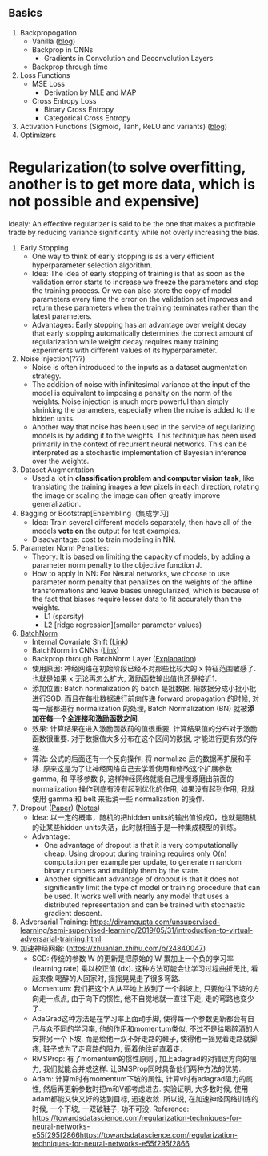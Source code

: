 ## Basics

1. Backpropogation
	+ Vanilla ([blog](http://cs231n.github.io/optimization-2/))
	+ Backprop in CNNs
		+ Gradients in Convolution and Deconvolution Layers
	+ Backprop through time
2. Loss Functions
	+ MSE Loss
		+ Derivation by MLE and MAP
	 + Cross Entropy Loss
		 + Binary Cross Entropy
		 + Categorical Cross Entropy
3. Activation Functions (Sigmoid, Tanh, ReLU and variants) ([blog](https://mlfromscratch.com/activation-functions-explained/))
4. Optimizers
# Regularization(to solve overfitting, another is to get more data, which is not possible and expensive) 
Idealy: An effective regularizer is said to be the one that makes a profitable trade by reducing variance significantly while not overly increasing the bias.

1. Early Stopping
	- One way to think of early stopping is as a very efficient hyperparameter selection algorithm. 
	- Idea: The idea of early stopping of training is that as soon as the validation error starts to increase we freeze the parameters and stop the training process. Or we can also store the copy of model parameters every time the error on the validation set improves and return these parameters when the training terminates rather than the latest parameters.
	- Advantages: Early stopping has an advantage over weight decay that early stopping automatically determines the correct amount of regularization while weight decay requires many training experiments with different values of its hyperparameter.
2. Noise Injection(???)
	- Noise is often introduced to the inputs as a dataset augmentation strategy. 
	- The addition of noise with infinitesimal variance at the input of the model is equivalent to imposing a penalty on the norm of the weights. Noise injection is much more powerful than simply shrinking the parameters, especially when the noise is added to the hidden units.
	- Another way that noise has been used in the service of regularizing models is by adding it to the weights. This technique has been used primarily in the context of recurrent neural networks. This can be interpreted as a stochastic implementation of Bayesian inference over the weights.
3. Dataset Augmentation
	- Used a lot in **classification problem and computer vision task**, like translating the training images a few pixels in each direction, rotating the image or scaling the image can often greatly improve generalization.
4. Bagging or Bootstrap[Ensembling（集成学习]
	- Idea: Train several different models separately, then have all of the models **vote on** the output for test examples.
	- Disadvantage: cost to train modeling in NN.
5. Parameter Norm Penalties: 
	- Theory: It is based on limiting the capacity of models, by adding a parameter norm penalty to the objective function J.
	- How to apply in NN: For Neural networks, we choose to use parameter norm penalty that penalizes on the weights of the affine transformations and leave biases unregularized, which is because of the fact that biases require lesser data to fit accurately than the weights.
		- L1 (sparsity)
		- L2 [ridge regression](smaller parameter values)
6. [BatchNorm]((https://zhuanlan.zhihu.com/p/24810318)) 
    - Internal Covariate Shift ([Link](https://machinelearning.wtf/terms/internal-covariate-shift/))
    - BatchNorm in CNNs ([Link](https://stackoverflow.com/questions/38553927/batch-normalization-in-convolutional-neural-network))
    - Backprop through BatchNorm Layer ([Explanation](https://kratzert.github.io/2016/02/12/understanding-the-gradient-flow-through-the-batch-normalization-layer.html))
	- 使用原因: 神经网络在初始阶段已经不对那些比较大的 x 特征范围敏感了. 也就是如果 x 无论再怎么扩大, 激励函数输出值也还是接近1.
	- 添加位置: Batch normalization 的 batch 是批数据, 把数据分成小批小批进行SGD. 而且在每批数据进行前向传递 forward propagation 的时候, 对每一层都进行 normalization 的处理, Batch Normalization (BN) 就被**添加在每一个全连接和激励函数之间**.
    - 效果: 计算结果在进入激励函数前的值很重要, 计算结果值的分布对于激励函数很重要. 对于数据值大多分布在这个区间的数据, 才能进行更有效的传递.
	- 算法: 公式的后面还有一个反向操作, 将 normalize 后的数据再扩展和平移. 原来这是为了让神经网络自己去学着使用和修改这个扩展参数 gamma, 和 平移参数 β, 这样神经网络就能自己慢慢琢磨出前面的 normalization 操作到底有没有起到优化的作用, 如果没有起到作用, 我就使用 gamma 和 belt 来抵消一些 normalization 的操作.
7. Dropout ([Paper]()) ([Notes](https://vlgiitr.github.io/notes/2018-08-15-Dropout/))
    - Idea: 以一定的概率，随机的把hidden units的输出值设成0，也就是随机的让某些hidden units失活，此时就相当于是一种集成模型的训练。
	- Advantage:
		- One advantage of dropout is that it is very computationally cheap. Using dropout during training requires only O(n) computation per example per update, to generate n random binary numbers and multiply them by the state. 
		- Another significant advantage of dropout is that it does not significantly limit the type of model or training procedure that can be used. It works well with nearly any model that uses a distributed representation and can be trained with stochastic gradient descent.
8. Adversarial Training: https://divamgupta.com/unsupervised-learning/semi-supervised-learning/2019/05/31/introduction-to-virtual-adversarial-training.html
9. 加速神经网络: (https://zhuanlan.zhihu.com/p/24840047)
	- SGD: 传统的参数 W 的更新是把原始的 W 累加上一个负的学习率(learning rate) 乘以校正值 (dx). 这种方法可能会让学习过程曲折无比, 看起来像 喝醉的人回家时, 摇摇晃晃走了很多弯路.
	- Momentum: 我们把这个人从平地上放到了一个斜坡上, 只要他往下坡的方向走一点点, 由于向下的惯性, 他不自觉地就一直往下走, 走的弯路也变少了.
	- AdaGrad这种方法是在学习率上面动手脚, 使得每一个参数更新都会有自己与众不同的学习率, 他的作用和momentum类似, 不过不是给喝醉酒的人安排另一个下坡, 而是给他一双不好走路的鞋子, 使得他一摇晃着走路就脚疼, 鞋子成为了走弯路的阻力, 逼着他往前直着走.
	- RMSProp: 有了momentum的惯性原则 , 加上adagrad的对错误方向的阻力, 我们就能合并成这样. 让SMSProp同时具备他们两种方法的优势.
	- Adam: 计算m时有momentum下坡的属性, 计算v时有adagrad阻力的属性, 然后再更新参数时把m和V都考虑进去. 实验证明, 大多数时候, 使用adam都能又快又好的达到目标, 迅速收敛. 所以说, 在加速神经网络训练的时候, 一个下坡, 一双破鞋子, 功不可没.
Reference: https://towardsdatascience.com/regularization-techniques-for-neural-networks-e55f295f2866https://towardsdatascience.com/regularization-techniques-for-neural-networks-e55f295f2866